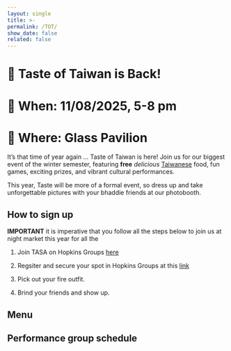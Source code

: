 ```yaml
---
layout: single
title: >-
permalink: /TOT/
show_date: false
related: false
---
```


# 🎉 **Taste of Taiwan is Back!** 

# 📅 **When: 11/08/2025, 5-8 pm**

# 📍 **Where: Glass Pavilion** 

It’s that time of year again ... Taste of Taiwan is here!
Join us for our biggest event of the winter semester, featuring **free** *delicious* <u>Taiwanese</u> food, fun games, exciting prizes, and vibrant cultural performances.

This year, Taste will be more of a formal event, so dress up and take unforgettable pictures with your bhaddie friends at our photobooth. 

## **How to sign up**
**IMPORTANT** it is imperative that you follow all the steps below to join us at night market this year for all the 

1. Join TASA on Hopkins Groups [here](https://jhu.campusgroups.com/jhuTASA/club_signup)

2. Regsiter and secure your spot in Hopkins Groups at this [link](https://cglink.me/2dh/r1977513)

3. Pick out your fire outfit. 

4. Brind your friends and show up. 

## Menu

## **Performance group schedule**